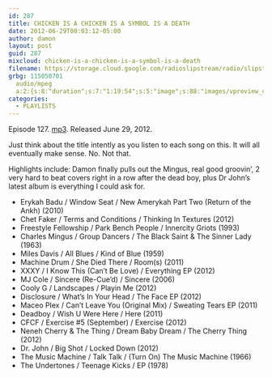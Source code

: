 ```yaml
---
id: 287
title: CHICKEN IS A CHICKEN IS A SYMBOL IS A DEATH
date: 2012-06-29T00:03:12-05:00
author: damon
layout: post
guid: 287
mixcloud: chicken-is-a-chicken-is-a-symbol-is-a-death
filename: https://storage.cloud.google.com/radioslipstream/radio/slipstream-127.mp3
grbg: 115050701
  audio/mpeg
  a:2:{s:8:"duration";s:7:"1:19:54";s:5:"image";s:88:"images/vpreview_center.png";}
categories:
  - PLAYLISTS
---
```


Episode 127. [mp3](https://storage.cloud.google.com/radioslipstream/radio/slipstream-127.mp3). Released June 29, 2012.

Just think about the title intently as you listen to each song on this. It will all eventually make sense. No. Not that.

Highlights include: Damon finally pulls out the Mingus, real good groovin’, 2 very hard to beat covers right in a row after the dead boy, plus Dr John’s latest album is everything I could ask for.

- Erykah Badu / Window Seat / New Amerykah Part Two (Return of the Ankh) (2010)
- Chet Faker / Terms and Conditions / Thinking In Textures (2012)
- Freestyle Fellowship / Park Bench People / Innercity Griots (1993)
- Charles Mingus / Group Dancers / The Black Saint & The Sinner Lady (1963)
- Miles Davis / All Blues / Kind of Blue (1959)
- Machine Drum / She Died There / Room(s) (2011)
- XXXY / I Know This (Can’t Be Love) / Everything EP (2012)
- MJ Cole / Sincere (Re-Cue’d) / Sincere (2006)
- Cooly G / Landscapes / Playin Me (2012)
- Disclosure / What’s In Your Head / The Face EP (2012)
- Maceo Plex / Can’t Leave You (Original Mix) / Sweating Tears EP (2011)
- Deadboy / Wish U Were Here / Here (2011)
- CFCF / Exercise #5 (September) / Exercise (2012)
- Neneh Cherry & The Thing / Dream Baby Dream / The Cherry Thing (2012)
- Dr. John / Big Shot / Locked Down (2012)
- The Music Machine / Talk Talk / (Turn On) The Music Machine (1966)
- The Undertones / Teenage Kicks / EP (1978)
